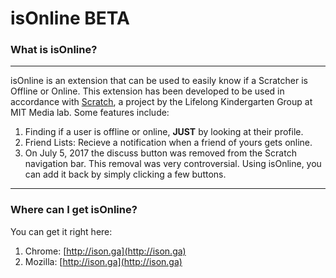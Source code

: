 # isOnline BETA

### What is isOnline?

* * *

isOnline is an extension that can be used to easily know if a Scratcher is Offline or Online. This extension has been developed to be used in accordance with [Scratch](http://scratch.mit.edu), a project by the Lifelong Kindergarten Group at MIT Media lab. Some features include:

1.  Finding if a user is offline or online, **JUST** by looking at their profile.
2.  Friend Lists: Recieve a notification when a friend of yours gets online.
3.  On July 5, 2017 the discuss button was removed from the Scratch navigation bar. This removal was very controversial. Using isOnline, you can add it back by simply clicking a few buttons.

* * *

### Where can I get isOnline?

You can get it right here:

1.  Chrome: [http://ison.ga](http://ison.ga)
2.  Mozilla: [http://ison.ga](http://ison.ga)
